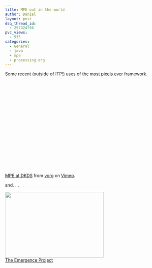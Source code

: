 ```yaml
---
title: MPE out in the world
author: Daniel
layout: post
dsq_thread_id:
  - 257324798
pvc_views:
  - 535
categories:
  - General
  - java
  - mpe
  - processing.org
---
```

<p>Some recent (outside of ITP!) uses of the <a href="http://code.google.com/p/mostpixelsever/">most pixels ever</a> framework.</p>
<p><object width="400" height="300"><param name="allowfullscreen" value="true" /><param name="allowscriptaccess" value="always" /><param name="movie" value="http://vimeo.com/moogaloop.swf?clip_id=2131620&amp;server=vimeo.com&amp;show_title=1&amp;show_byline=0&amp;show_portrait=0&amp;color=00ADEF&amp;fullscreen=1" /><embed src="http://vimeo.com/moogaloop.swf?clip_id=2131620&amp;server=vimeo.com&amp;show_title=1&amp;show_byline=0&amp;show_portrait=0&amp;color=00ADEF&amp;fullscreen=1" type="application/x-shockwave-flash" allowfullscreen="true" allowscriptaccess="always" width="400" height="300"></embed></object><br /><a href="http://vimeo.com/2131620">MPE at DKDS</a> from <a href="http://vimeo.com/vorg">vorg</a> on <a href="http://vimeo.com">Vimeo</a>.</p>
<p>and. . .</p>
<p><a href="http://emergenceproject.org/"><img src="http://www.shiffman.net/wp-content/uploads/2008/11/img023241.jpg" alt="" title="img023241" width="320" height="213" class="alignnone size-full wp-image-313" /></a><br />
<a href="http://emergenceproject.org/">The Emergence Project</a></p>
